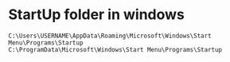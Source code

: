 # StartUp folder in windows



```mixed
C:\Users\USERNAME\AppData\Roaming\Microsoft\Windows\Start Menu\Programs\Startup
C:\ProgramData\Microsoft\Windows\Start Menu\Programs\Startup
```

